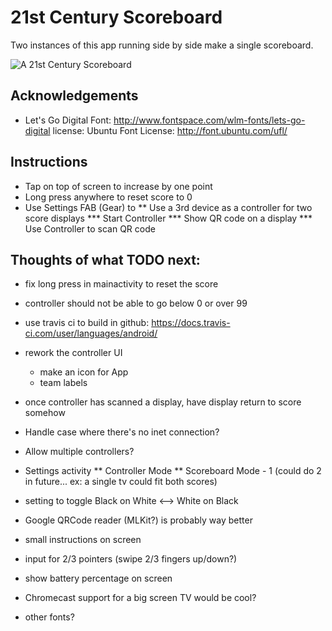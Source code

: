 # 21st Century Scoreboard

Two instances of this app running side by side make a single scoreboard.

![A 21st Century Scoreboard](https://scontent-lax3-1.xx.fbcdn.net/hphotos-xla1/v/t1.0-9/12523922_10153860902787173_5526631497506405450_n.jpg?oh=dd277462fe16fb5443cc0d5d0b760f1f&oe=573370EA)

## Acknowledgements

* Let's Go Digital Font: http://www.fontspace.com/wlm-fonts/lets-go-digital license: Ubuntu Font License: http://font.ubuntu.com/ufl/

## Instructions

* Tap on top of screen to increase by one point
* Long press anywhere to reset score to 0
* Use Settings FAB (Gear) to
** Use a 3rd device as a controller for two score displays
*** Start Controller
*** Show QR code on a display
*** Use Controller to scan QR code 


## Thoughts of what TODO next:

- fix long press in mainactivity to reset the score
- controller should not be able to go below 0 or over 99

- use travis ci to build in github: https://docs.travis-ci.com/user/languages/android/

* rework the controller UI
  - make an icon for App
  - team labels

* once controller has scanned a display, have display return to score somehow

* Handle case where there's no inet connection?
* Allow multiple controllers?
* Settings activity
** Controller Mode
** Scoreboard Mode - 1     (could do 2 in future...   ex: a single tv could fit both scores)

* setting to toggle Black on White <--> White on Black

* Google QRCode reader (MLKit?) is probably way better

* small instructions on screen
* input for 2/3 pointers (swipe 2/3 fingers up/down?)
* show battery percentage on screen

* Chromecast support for a big screen TV would be cool?

* other fonts?
